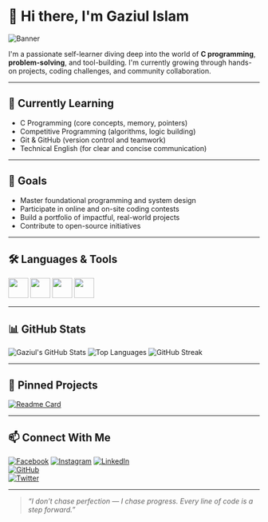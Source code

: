 
# 👋 Hi there, I'm Gaziul Islam

<!-- Optional Banner -->
![Banner](https://raw.githubusercontent.com/gajiul-dev5/gajiul-dev5/main/banner.png)

I'm a passionate self-learner diving deep into the world of **C programming**, **problem-solving**, and tool-building. I'm currently growing through hands-on projects, coding challenges, and community collaboration.

---

## 🧠 Currently Learning
- C Programming (core concepts, memory, pointers)
- Competitive Programming (algorithms, logic building)
- Git & GitHub (version control and teamwork)
- Technical English (for clear and concise communication)

---

## 🎯 Goals
- Master foundational programming and system design
- Participate in online and on-site coding contests
- Build a portfolio of impactful, real-world projects
- Contribute to open-source initiatives

---

## 🛠 Languages & Tools
<p>
  <img src="https://cdn.jsdelivr.net/gh/devicons/devicon/icons/c/c-original.svg" width="40"/>
  <img src="https://cdn.jsdelivr.net/gh/devicons/devicon/icons/git/git-original.svg" width="40"/>
  <img src="https://cdn.jsdelivr.net/gh/devicons/devicon/icons/github/github-original.svg" width="40"/>
  <img src="https://cdn.jsdelivr.net/gh/devicons/devicon/icons/visualstudio/visualstudio-plain.svg" width="40"/>
</p>

---

## 📊 GitHub Stats

![Gaziul's GitHub Stats](https://github-readme-stats.vercel.app/api?username=gajiul-dev5&show_icons=true&theme=radical&hide_border=true)
![Top Languages](https://github-readme-stats.vercel.app/api/top-langs/?username=gajiul-dev5&layout=compact&theme=radical&hide_border=true)
![GitHub Streak](https://streak-stats.demolab.com?user=gajiul-dev5&theme=radical&hide_border=true)

---

## 🚀 Pinned Projects

[![Readme Card](https://github-readme-stats.vercel.app/api/pin/?username=gajiul-dev5&repo=your-project&theme=radical)](https://github.com/gajiul-dev5/your-project)

---

## 📫 Connect With Me

[![Facebook](https://img.shields.io/badge/Facebook-1877F2?style=for-the-badge&logo=facebook&logoColor=white)](https://facebook.com/your-facebook)
[![Instagram](https://img.shields.io/badge/Instagram-E4405F?style=for-the-badge&logo=instagram&logoColor=white)](https://instagram.com/your-instagram)
[![LinkedIn](https://img.shields.io/badge/LinkedIn-0A66C2?style=for-the-badge&logo=linkedin&logoColor=white)](https://linkedin.com/in/your-linkedin)  
[![GitHub](https://img.shields.io/badge/GitHub-181717?style=for-the-badge&logo=github&logoColor=white)](https://github.com/gajiul-dev5)  
[![Twitter](https://img.shields.io/badge/Twitter-1DA1F2?style=for-the-badge&logo=twitter&logoColor=white)](https://twitter.com/your-twitter)

---

> *“I don’t chase perfection — I chase progress. Every line of code is a step forward.”*
